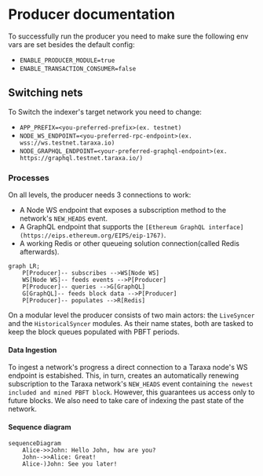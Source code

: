 # Producer documentation

To successfully run the producer you need to make sure the following env vars are set besides the default config:

- `ENABLE_PRODUCER_MODULE=true`
- `ENABLE_TRANSACTION_CONSUMER=false`

## Switching nets

To Switch the indexer's target network you need to change:

- `APP_PREFIX=<you-preferred-prefix>(ex. testnet)`
- `NODE_WS_ENDPOINT=<you-preferred-rpc-endpoint>(ex. wss://ws.testnet.taraxa.io)`
- `NODE_GRAPHQL_ENDPOINT=<your-preferred-graphql-endpoint>(ex. https://graphql.testnet.taraxa.io/)`

### Processes

On all levels, the producer needs 3 connections to work:

- A Node WS endpoint that exposes a subscription method to the network's `NEW_HEADS` event.
- A GraphQL endpoint that supports the `[Ethereum GraphQL interface](https://eips.ethereum.org/EIPS/eip-1767)`.
- A working Redis or other queueing solution connection(called Redis afterwards).

```mermaid
graph LR;
    P[Producer]-- subscribes -->WS[Node WS]
    WS[Node WS]-- feeds events -->P[Producer]
    P[Producer]-- queries -->G[GraphQL]
    G[GraphQL]-- feeds block data -->P[Producer]
    P[Producer]-- populates -->R[Redis]
```

On a modular level the producer consists of two main actors: the `LiveSyncer` and the `HistoricalSyncer` modules. As their name states, both are tasked to keep the block queues populated with PBFT periods.

#### Data Ingestion

To ingest a network's progress a direct connection to a Taraxa node's WS endpoint is estabished. This, in turn, creates an automatically renewing subscription to the Taraxa network's `NEW_HEADS` event containing `the newest included and mined PBFT block`. However, this guarantees us access only to future blocks. We also need to take care of indexing the past state of the network.

#### Sequence diagram

```mermaid
sequenceDiagram
    Alice->>John: Hello John, how are you?
    John-->>Alice: Great!
    Alice-)John: See you later!
```
